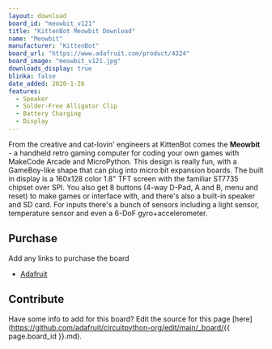 ```yaml
---
layout: download
board_id: "meowbit_v121"
title: "KittenBot Meowbit Download"
name: "Meowbit"
manufacturer: "KittenBot"
board_url: "https://www.adafruit.com/product/4324"
board_image: "meowbit_v121.jpg"
downloads_display: true
blinka: false
date_added: 2020-1-26
features:
  - Speaker
  - Solder-Free Alligator Clip
  - Battery Charging
  - Display
---
```


From the creative and cat-lovin' engineers at KittenBot comes the **Meowbit** - a handheld retro gaming computer for coding your own games with MakeCode Arcade and MicroPython. This design is really fun, with a GameBoy-like shape that can plug into micro:bit expansion boards. The built in display is a 160x128 color 1.8" TFT screen with the familiar ST7735 chipset over SPI. You also get 8 buttons (4-way D-Pad, A and B, menu and reset) to make games or interface with, and there's also a built-in speaker and SD card. For inputs there's a bunch of sensors including a light sensor, temperature sensor and even a 6-DoF gyro+accelerometer.

## Purchase
Add any links to purchase the board
* [Adafruit](https://www.adafruit.com/product/4324)

## Contribute

Have some info to add for this board? Edit the source for this page [here](https://github.com/adafruit/circuitpython-org/edit/main/_board/{{ page.board_id }}.md).
